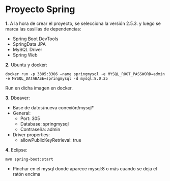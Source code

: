 # Proyecto Spring

**1.** A la hora de crear el proyecto, se selecciona la versión 2.5.3. y luego se marca las casillas de dependencias:
   - Spring Boot DevTools
   - SpringData JPA
   - MySQL Driver
   - Spring Web

**2.** Ubuntu y docker:

```
docker run -p 3305:3306 –name springmysql -e MYSQL_ROOT_PASSWORD=admin -e MYSQL_DATABASE=springmysql -d mysql:8.0.25
```

Run en dicha imagen en docker.

**3.** Dbeaver:

   - Base de datos/nueva conexión/mysql*
   - General:  
     - Port: 305
     - Database: springmysql
     - Contraseña: admin
   - Driver properties:
      - allowPublicKeyRetrieval: true
     
**4.** Eclipse:

```
mvn spring-boot:start
```




* Pinchar en el mysql donde aparece mysql:8 o más cuando se deja el ratón encima
